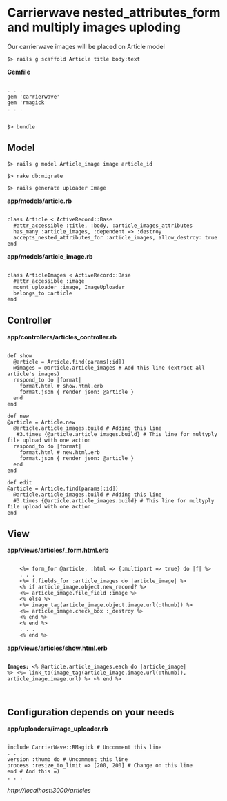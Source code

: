 # Carrierwave nested_attributes_form and multiply images uploding

Our carrierwave images will be placed on Article model
<pre><code>$> rails g scaffold Article title body:text</pre></code>

**Gemfile**
<pre><code>
. . .
gem 'carrierwave'
gem 'rmagick'
. . .
</pre></code>

<pre><code>
$> bundle
</pre></code>

## Model
<pre><code>$> rails g model Article_image image article_id</pre></code>

<pre><code>$> rake db:migrate</pre></code>

<pre><code>$> rails generate uploader Image</pre></code>

**app/models/article.rb**
<pre><code>
class Article < ActiveRecord::Base
  #attr_accessible :title, :body, :article_images_attributes
  has_many :article_images, :dependent => :destroy  
  accepts_nested_attributes_for :article_images, allow_destroy: true 
end
</pre></code>


**app/models/article_image.rb**
<pre><code>
class ArticleImages < ActiveRecord::Base
  #attr_accessible :image  
  mount_uploader :image, ImageUploader  
  belongs_to :article
end
</pre></code>

## Controller

**app/controllers/articles_controller.rb**
<pre><code>
def show
  @article = Article.find(params[:id])
  @images = @article.article_images # Add this line (extract all article's images)
  respond_to do |format|
    format.html # show.html.erb
    format.json { render json: @article }
  end
end

def new
@article = Article.new
  @article.article_images.build # Adding this line
   #3.times {@article.article_images.build} # This line for multyply file upload with one action
  respond_to do |format|
    format.html # new.html.erb
    format.json { render json: @article }
  end
end

def edit
@article = Article.find(params[:id])
  @article.article_images.build # Adding this line
  #3.times {@article.article_images.build} # This line for multyply file upload with one action
end
</pre></code>
  
## View

**app/views/articles/_form.html.erb**
<pre><code>
	<%= form_for @article, :html => {:multipart => true} do |f| %>
	. . .
	<%= f.fields_for :article_images do |article_image| %>
	<% if article_image.object.new_record? %>
	<%= article_image.file_field :image %>
	<% else %>
	<%= image_tag(article_image.object.image.url(:thumb)) %>
	<%= article_image.check_box :_destroy %>
	<% end %>
	<% end %>
	. . .
	<% end %> 
</pre></code>

**app/views/articles/show.html.erb**
<code>
	<p>
	<b>Images:</b>
	<% @article.article_images.each do |article_image| %>
	<%= link_to(image_tag(article_image.image.url(:thumb)), 
	article_image.image.url) %>
	<% end %>
	</p>
</code>

## Configuration depends on your needs

**app/uploaders/image_uploader.rb**
<pre><code>
include CarrierWave::RMagick # Uncomment this line
. . .
version :thumb do # Uncomment this line
process :resize_to_limit => [200, 200] # Change on this line
end # And this =)
. . .
</pre></code>

_http://localhost:3000/articles_